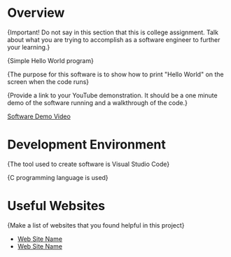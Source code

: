 # Overview

{Important!  Do not say in this section that this is college assignment.  Talk about what you are trying to accomplish as a software engineer to further your learning.}

{Simple Hello World program}

{The purpose for this software is to show how to print "Hello World" on the screen when the code runs}

{Provide a link to your YouTube demonstration.  It should be a one minute demo of the software running and a walkthrough of the code.}

[Software Demo Video](https://youtu.be/CSk0wEO5pSA)

# Development Environment

{The tool used to create software is Visual Studio Code}

{C programming language is used}

# Useful Websites

{Make a list of websites that you found helpful in this project}
* [Web Site Name](http://url.link.goes.here)
* [Web Site Name](http://url.link.goes.here)
